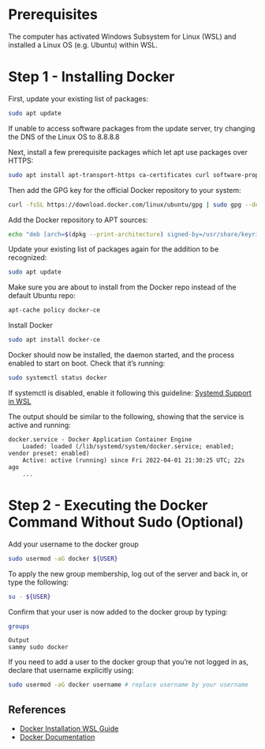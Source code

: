 # Prerequisites
The computer has activated Windows Subsystem for Linux (WSL) and installed a Linux OS (e.g. Ubuntu) within WSL.

# Step 1 - Installing Docker
First, update your existing list of packages:
```bash
sudo apt update
```
If unable to access software packages from the update server, try changing the DNS of the Linux OS to 8.8.8.8

Next, install a few prerequisite packages which let apt use packages over HTTPS:
```bash
sudo apt install apt-transport-https ca-certificates curl software-properties-common
```

Then add the GPG key for the official Docker repository to your system:
```bash
curl -fsSL https://download.docker.com/linux/ubuntu/gpg | sudo gpg --dearmor -o /usr/share/keyrings/docker-archive-keyring.gpg
```

Add the Docker repository to APT sources:
```bash
echo "deb [arch=$(dpkg --print-architecture) signed-by=/usr/share/keyrings/docker-archive-keyring.gpg] https://download.docker.com/linux/ubuntu $(lsb_release -cs) stable" | sudo tee /etc/apt/sources.list.d/docker.list > /dev/null
```

Update your existing list of packages again for the addition to be recognized:
```bash
sudo apt update
```

Make sure you are about to install from the Docker repo instead of the default Ubuntu repo:
```bash
apt-cache policy docker-ce
```

Install Docker
```bash
sudo apt install docker-ce
```

Docker should now be installed, the daemon started, and the process enabled to start on boot. Check that it’s running:

```bash
sudo systemctl status docker
```
If systemctl is disabled, enable it following this guideline: [Systemd Support in WSL](https://devblogs.microsoft.com/commandline/systemd-support-is-now-available-in-wsl/)

The output should be similar to the following, showing that the service is active and running:
```
docker.service - Docker Application Container Engine
    Loaded: loaded (/lib/systemd/system/docker.service; enabled; vendor preset: enabled)
    Active: active (running) since Fri 2022-04-01 21:30:25 UTC; 22s ago
    ...
```

# Step 2 - Executing the Docker Command Without Sudo (Optional)
Add your username to the docker group
```bash
sudo usermod -aG docker ${USER} 
```

To apply the new group membership, log out of the server and back in, or type the following:
```bash
su - ${USER}
```

Confirm that your user is now added to the docker group by typing:
```bash
groups
```
```
Output
sammy sudo docker
```

If you need to add a user to the docker group that you’re not logged in as, declare that username explicitly using:
```bash
sudo usermod -aG docker username # replace username by your username
```

## References
- [Docker Installation WSL Guide](https://www.digitalocean.com/community/tutorials/how-to-install-and-use-docker-on-ubuntu-22-04)
- [Docker Documentation](https://docs.docker.com/)
